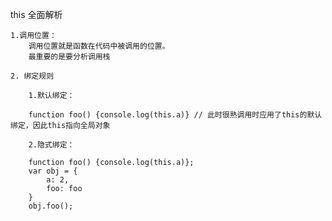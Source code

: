this 全面解析

    1.调用位置：
        调用位置就是函数在代码中被调用的位置。
        最重要的是要分析调用栈

    2. 绑定规则

        1.默认绑定：

        function foo() {console.log(this.a)} // 此时很熟调用时应用了this的默认绑定，因此this指向全局对象

        2.隐式绑定：

        function foo() {console.log(this.a)};
        var obj = {
            a: 2,
            foo: foo
        }
        obj.foo();